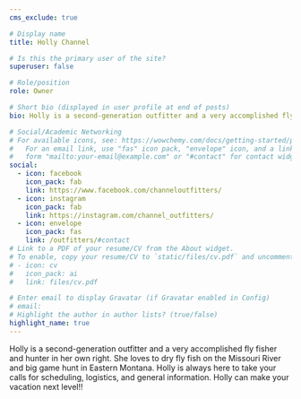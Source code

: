 ```yaml
---
cms_exclude: true

# Display name
title: Holly Channel

# Is this the primary user of the site?
superuser: false

# Role/position
role: Owner

# Short bio (displayed in user profile at end of posts)
bio: Holly is a second-generation outfitter and a very accomplished fly fisher and hunter in her own right. She loves to dry fly fish on the Missouri River and big game hunt in Eastern Montana. Holly is always here to take your calls for scheduling, logistics, and general information.  Holly can make your vacation next level!!

# Social/Academic Networking
# For available icons, see: https://wowchemy.com/docs/getting-started/page-builder/#icons
#   For an email link, use "fas" icon pack, "envelope" icon, and a link in the
#   form "mailto:your-email@example.com" or "#contact" for contact widget.
social:
  - icon: facebook
    icon_pack: fab
    link: https://www.facebook.com/channeloutfitters/
  - icon: instagram
    icon_pack: fab
    link: https://instagram.com/channel_outfitters/
  - icon: envelope
    icon_pack: fas
    link: /outfitters/#contact
# Link to a PDF of your resume/CV from the About widget.
# To enable, copy your resume/CV to `static/files/cv.pdf` and uncomment the lines below.
# - icon: cv
#   icon_pack: ai
#   link: files/cv.pdf

# Enter email to display Gravatar (if Gravatar enabled in Config)
# email:
# Highlight the author in author lists? (true/false)
highlight_name: true
---
```


Holly is a second-generation outfitter and a very accomplished fly fisher and hunter in her own right. She loves to dry fly fish on the Missouri River and big game hunt in Eastern Montana. Holly is always here to take your calls for scheduling, logistics, and general information. Holly can make your vacation next level!!
